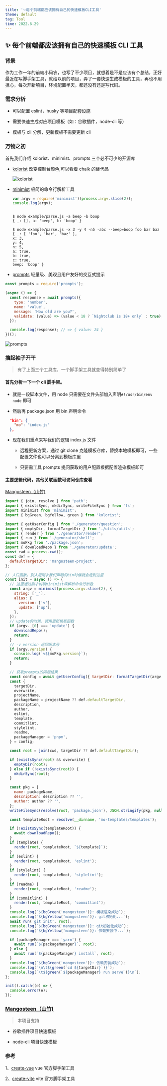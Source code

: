 ```yaml
---
title: '✨每个前端都应该拥有自己的快速模板CLI工具'
theme: default
tag: Tool
time: 2022.6.29
---
```


## ✨ 每个前端都应该拥有自己的快速模板 CLI 工具

### 背景

作为工作一年的前端小码农，也写了不少项目，就想着是不是应该有个总结，正好最近在写脚手架工具，就给以前的项目，弄了一套快速生成模板的工具，再也不用担心，每次开新项目，环境配置半天，都还没有还是写代码。

### 需求分析

- 可以配置 eslint，husky 等项目配套设施

- 需要快速生成对应项目模板（如：谷歌插件，node-cli 等）

- 模板与 cli 分解，更新模板不需要更新 cli

### 万物之初

首先我们介绍 kolorist、minimist、prompts 三个必不可少的开源库

- [kolorist](https://github.com/marvinhagemeister/kolorist) 改变控制台颜色,可以看着 chalk 的替代品

  ![kolorist](/static/articles/kolorist.svg)

- [minimist](https://github.com/substack/minimist) 极简的命令行解析工具

  ```js
  var argv = require('minimist')(process.argv.slice(2));
  console.log(argv);
  ```

  ```shell

  $ node example/parse.js -a beep -b boop
  { _: [], a: 'beep', b: 'boop' }

  $ node example/parse.js -x 3 -y 4 -n5 -abc --beep=boop foo bar baz
  { _: [ 'foo', 'bar', 'baz' ],
  x: 3,
  y: 4,
  n: 5,
  a: true,
  b: true,
  c: true,
  beep: 'boop' }

  ```

- [prompts](https://github.com/terkelg/prompts) 轻量级、美观且用户友好的交互式提示

```js
const prompts = require('prompts');

(async () => {
  const response = await prompts({
    type: 'number',
    name: 'value',
    message: 'How old are you?',
    validate: (value) => (value < 18 ? `Nightclub is 18+ only` : true),
  });

  console.log(response); // => { value: 24 }
})();
```

![prompts](/static/articles/prompts.gif)

### 撸起袖子开干

> 有了上面三个工具库，一个脚手架工具就变得特别简单了

#### 首先分析一下一个 cli 脚手架。

- 就是一段脚本文件，用 node 只需要在文件头部加入声明`#!/usr/bin/env node` 即可

- 然后再 package.json 用 bin 声明命令

```json
  "bin": {
    "mo": "index.js"
  },
```

- 现在我们重点来写我们的逻辑 index.js 文件

  - 远程更新方案，通过 git clone 克隆模板仓库，替换本地模板即可，一些配置文件也可以分离到模板库里

  - 只要需工具 prompts 提问获取的用户配置根据配置渲染模板即可

#### 主要逻辑代码，其他关联函数可访问仓库查看

[Mangosteen（山竹)](https://github.com/alqmc/mangosteen)

```js
import { join, resolve } from 'path';
import { existsSync, mkdirSync, writeFileSync } from 'fs';
import minimist from 'minimist';
import { bgGreen, bgYellow, green } from 'kolorist';

import { getUserConfig } from './generator/question';
import { emptyDir, formatTargetDir } from './utils/utils';
import { render } from './generator/render';
import { run } from './generator/shell';
import moPkg from './package.json';
import { downloadRepo } from './generator/update';
const cwd = process.cwd();
const def = {
  defaultTargetDir: 'mangosteen-project',
};

// 人口函数，别人用刚才我们声明的bin时候就会走到这里
const init = async () => {
  // 这里通过刚才说明minimist库解析命令行参数
  const argv = minimist(process.argv.slice(2), {
    string: ['_'],
    alias: {
      version: ['v'],
      update: ['up'],
    },
  });
  // update的时候，调用更新模板函数
  if (argv._[0] === 'update') {
    downloadRepo();
    return;
  }
  // -v version 返回版本号
  if (argv.version) {
    console.log(`v${moPkg.version}`);
    return;
  }

  // 获取prompts的问题结果
  const config = await getUserConfig({ targetDir: formatTargetDir(argv._[0]) });
  const {
    targetDir,
    overwrite,
    projectName,
    packageName = projectName ?? def.defaultTargetDir,
    description,
    author,
    eslint,
    template,
    commitlint,
    stylelint,
    readme,
    packageManager = 'pnpm',
  } = config;

  const root = join(cwd, targetDir ?? def.defaultTargetDir);

  if (existsSync(root) && overwrite) {
    emptyDir(root);
  } else if (!existsSync(root)) {
    mkdirSync(root);
  }

  const pkg = {
    name: packageName,
    description: description ?? '',
    author: author ?? '',
  };
  writeFileSync(resolve(root, 'package.json'), JSON.stringify(pkg, null, 2));

  const templateRoot = resolve(__dirname, 'mo-templates/templates');

  if (!existsSync(templateRoot)) {
    await downloadRepo();
  }
  if (template) {
    render(root, templateRoot, `${template}`);
  }
  if (eslint) {
    render(root, templateRoot, 'eslint');
  }
  if (stylelint) {
    render(root, templateRoot, 'stylelint');
  }
  if (readme) {
    render(root, templateRoot, 'readme');
  }
  if (commitlint) {
    render(root, templateRoot, 'commitlint');
  }
  console.log(`${bgGreen('mangosteen')}: 模板渲染成功`);
  console.log(`${bgYellow('mangosteen')}: git初始化...`);
  await run('git init', root);
  console.log(`${bgGreen('mangosteen')}: git初始化成功`);
  console.log(`${bgYellow('mangosteen')}: 依赖安装中...`);

  if (packageManager === 'yarn') {
    await run(`${packageManager}`, root);
  } else {
    await run(`${packageManager} install`, root);
  }
  console.log(`${bgGreen('mangosteen')}: 依赖安装成功`);
  console.log(`\n\t${green(`cd ${targetDir}`)}`);
  console.log(`\t${green(`${packageManager} run serve`)}\n`);
};

init().catch((e) => {
  console.error(e);
});
```

### [Mangosteen（山竹)](https://github.com/alqmc/mangosteen)

> 本项目支持

- 谷歌插件项目快速模板

- node-cli 项目快速模板

### 参考

1、[create-vue](https://github.com/vuejs/create-vue) vue 官方脚手架工具

2、[create-vite](https://github.com/vitejs/vite/tree/main/packages/create-vite) vite 官方脚手架工具
